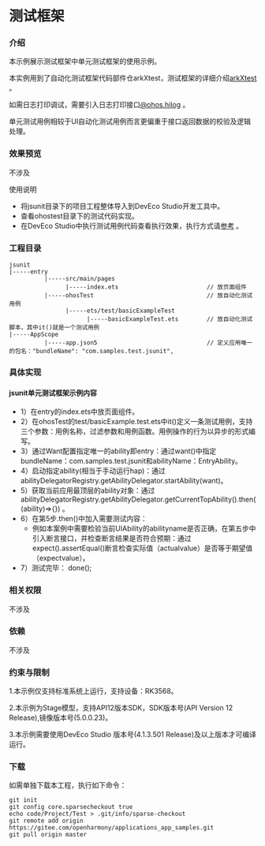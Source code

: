 # 测试框架

### 介绍
本示例展示测试框架中单元测试框架的使用示例。

本实例用到了自动化测试框架代码部件仓arkXtest，测试框架的详细介绍[arkXtest](https://gitee.com/openharmony/testfwk_arkxtest#%E4%BD%BF%E7%94%A8%E6%96%B9%E5%BC%8F) 。   

如需日志打印调试，需要引入日志打印接口[@ohos.hilog](https://gitee.com/openharmony/docs/blob/master/zh-cn/application-dev/reference/apis-performance-analysis-kit/js-apis-hilog.md) 。  

单元测试用例相较于UI自动化测试用例而言更偏重于接口返回数据的校验及逻辑处理。


### 效果预览
不涉及

使用说明
- 将jsunit目录下的项目工程整体导入到DevEco Studio开发工具中。
- 查看ohostest目录下的测试代码实现。
- 在DevEco Studio中执行测试用例代码查看执行效果，执行方式请[参考](https://gitcode.com/openharmony/docs/blob/master/zh-cn/application-dev/application-test/arkxtest-guidelines.md) 。

### 工程目录

```
jsunit
|-----entry 
          |-----src/main/pages
                |-----index.ets                         // 放页面组件 
          |-----ohosTest                                // 放自动化测试用例
                |-----ets/test/basicExampleTest
                      |-----basicExampleTest.ets        // 放自动化测试脚本，其中it()就是一个测试用例
|-----AppScope
          |-----app.json5                               // 定义应用唯一的包名："bundleName": "com.samples.test.jsunit",
```

### 具体实现

#### jsunit单元测试框架示例内容
* 1）在entry的index.ets中放页面组件。
* 2）在ohosTest的test/basicExample.test.ets中it()定义一条测试用例，支持三个参数：用例名称，过滤参数和用例函数。用例操作的行为以异步的形式编写。
* 3）通过Want配置指定唯一的ability即entry：通过want()中指定bundleName：com.samples.test.jsunit和abilityName：EntryAbility。
* 4）启动指定ability(相当于手动运行hap)：通过abilityDelegatorRegistry.getAbilityDelegator.startAbility(want)。
* 5）获取当前应用最顶层的ability对象：通过abilityDelegatorRegistry.getAbilityDelegator.getCurrentTopAbility().then((ability)=>{}) 。
* 6）在第5步.then()中加入需要测试内容：
    * 例如本案例中需要检验当前UIAbility的abilityname是否正确，在第五步中引入断言接口，并检查断言结果是否符合预期：通过expect().assertEqual()断言检查实际值（actualvalue）是否等于期望值（expectvalue）。
* 7）测试完毕： done();


### 相关权限
不涉及

### 依赖
不涉及

### 约束与限制
1.本示例仅支持标准系统上运行，支持设备：RK3568。

2.本示例为Stage模型，支持API12版本SDK，SDK版本号(API Version 12 Release),镜像版本号(5.0.0.23)。

3.本示例需要使用DevEco Studio 版本号(4.1.3.501 Release)及以上版本才可编译运行。

### 下载

如需单独下载本工程，执行如下命令：

```
git init
git config core.sparsecheckout true
echo code/Project/Test > .git/info/sparse-checkout
git remote add origin https://gitee.com/openharmony/applications_app_samples.git
git pull origin master
```
